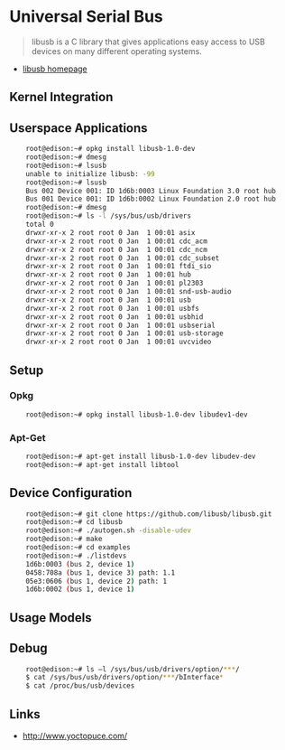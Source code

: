 Universal Serial Bus
==

> libusb is a C library that gives applications easy access to USB devices on many different operating systems.

- [libusb homepage](http://www.libusb.org/)

## Kernel Integration



## Userspace Applications

```sh
    root@edison:~# opkg install libusb-1.0-dev
    root@edison:~# dmesg
    root@edison:~# lsusb
    unable to initialize libusb: -99
    root@edison:~# lsusb
    Bus 002 Device 001: ID 1d6b:0003 Linux Foundation 3.0 root hub
    Bus 001 Device 001: ID 1d6b:0002 Linux Foundation 2.0 root hub
    root@edison:~# dmesg
    root@edison:~# ls -l /sys/bus/usb/drivers
    total 0
    drwxr-xr-x 2 root root 0 Jan  1 00:01 asix
    drwxr-xr-x 2 root root 0 Jan  1 00:01 cdc_acm
    drwxr-xr-x 2 root root 0 Jan  1 00:01 cdc_ncm
    drwxr-xr-x 2 root root 0 Jan  1 00:01 cdc_subset
    drwxr-xr-x 2 root root 0 Jan  1 00:01 ftdi_sio
    drwxr-xr-x 2 root root 0 Jan  1 00:01 hub
    drwxr-xr-x 2 root root 0 Jan  1 00:01 pl2303
    drwxr-xr-x 2 root root 0 Jan  1 00:01 snd-usb-audio
    drwxr-xr-x 2 root root 0 Jan  1 00:01 usb
    drwxr-xr-x 2 root root 0 Jan  1 00:01 usbfs
    drwxr-xr-x 2 root root 0 Jan  1 00:01 usbhid
    drwxr-xr-x 2 root root 0 Jan  1 00:01 usbserial
    drwxr-xr-x 2 root root 0 Jan  1 00:01 usb-storage
    drwxr-xr-x 2 root root 0 Jan  1 00:01 uvcvideo
```

## Setup

### Opkg

```sh
    root@edison:~# opkg install libusb-1.0-dev libudev1-dev
```

### Apt-Get

```sh
    root@edison:~# apt-get install libusb-1.0-dev libudev-dev
    root@edison:~# apt-get install libtool
```

## Device Configuration

```sh
    root@edison:~# git clone https://github.com/libusb/libusb.git
    root@edison:~# cd libusb
    root@edison:~# ./autogen.sh -disable-udev
    root@edison:~# make
    root@edison:~# cd examples
    root@edison:~# ./listdevs
    1d6b:0003 (bus 2, device 1)
    0458:708a (bus 1, device 3) path: 1.1
    05e3:0606 (bus 1, device 2) path: 1
    1d6b:0002 (bus 1, device 1)
```

## Usage Models

## Debug

```sh
    root@edison:~# ls –l /sys/bus/usb/drivers/option/***/
    $ cat /sys/bus/usb/drivers/option/***/bInterface*
    $ cat /proc/bus/usb/devices
```

## Links

- http://www.yoctopuce.com/
